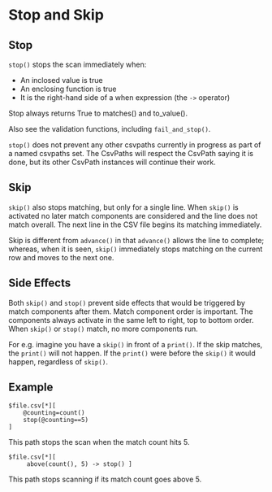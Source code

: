 
# Stop and Skip

## Stop
`stop()` stops the scan immediately when:
- An inclosed value is true
- An enclosing function is true
- It is the right-hand side of a when expression (the `->` operator)

Stop always returns True to matches() and to_value().

Also see the validation functions, including `fail_and_stop()`.

`stop()` does not prevent any other csvpaths currently in progress as part of a named csvpaths set. The CsvPaths will respect the CsvPath saying it is done, but its other CsvPath instances will continue their work.

## Skip

`skip()` also stops matching, but only for a single line. When `skip()` is activated no later match components are considered and the line does not match overall. The next line in the CSV file begins its matching immediately.

Skip is different from `advance()` in that `advance()` allows the line to complete; whereas, when it is seen, `skip()` immediately stops matching on the current row and moves to the next one.

## Side Effects

Both `skip()` and `stop()` prevent side effects that would be triggered by match components after them. Match component order is important. The components always activate in the same left to right, top to bottom order. When `skip()` or `stop()` match, no more components run.

For e.g. imagine you have a `skip()` in front of a `print()`. If the skip matches, the `print()` will not happen. If the `print()` were before the `skip()` it would happen, regardless of `skip()`.

## Example

    $file.csv[*][
        @counting=count()
        stop(@counting==5)
    ]

This path stops the scan when the match count hits 5.

    $file.csv[*][
         above(count(), 5) -> stop() ]

This path stops scanning if its match count goes above 5.

